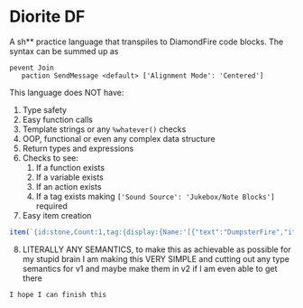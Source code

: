 # Diorite DF
A sh** practice language that transpiles to DiamondFire code blocks.
The syntax can be summed up as
```
pevent Join
   paction SendMessage <default> ['Alignment Mode': 'Centered']
```

This language does NOT have:
1. Type safety
2. Easy function calls
3. Template strings or any `%whatever()` checks
4. OOP, functional or even any complex data structure
5. Return types and expressions
6. Checks to see:
   1. If a function exists
   2. If a variable exists
   3. If an action exists
   4. If a tag exists making `['Sound Source': 'Jukebox/Note Blocks']` required
7. Easy item creation 
```js
item(`{id:stone,Count:1,tag:{display:{Name:'[{"text":"DumpsterFire","italic":false}]',Lore:['[{"text":"Good luck writing this","italic":false}]']}}}`)
```
8. LITERALLY ANY SEMANTICS, to make this as achievable as possible for my stupid brain I am making this VERY SIMPLE and cutting out any type semantics for v1 and maybe make them in v2 if I am even able to get there

`I hope I can finish this`
